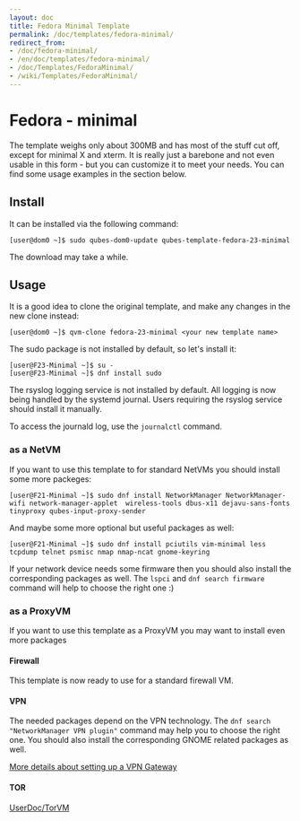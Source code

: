 ```yaml
---
layout: doc
title: Fedora Minimal Template
permalink: /doc/templates/fedora-minimal/
redirect_from:
- /doc/fedora-minimal/
- /en/doc/templates/fedora-minimal/
- /doc/Templates/FedoraMinimal/
- /wiki/Templates/FedoraMinimal/
---
```


Fedora - minimal
================

The template weighs only about 300MB and has most of the stuff cut off, except for minimal X and xterm. It is really just a barebone and not even usable in this form - but you can customize it to meet your needs. You can find some usage examples in the section below.  



Install
-------

It can be installed via the following command:

~~~
[user@dom0 ~]$ sudo qubes-dom0-update qubes-template-fedora-23-minimal
~~~

The download may take a while.

Usage
-----

It is a good idea to clone the original template, and make any changes in the new clone instead:

~~~
[user@dom0 ~]$ qvm-clone fedora-23-minimal <your new template name>
~~~

The sudo package is not installed by default, so let's install it:

~~~
[user@F23-Minimal ~]$ su -
[user@F23-Minimal ~]$ dnf install sudo
~~~

The rsyslog logging service is not installed by default. All logging is now being handled by the systemd journal. Users requiring the rsyslog service should install it manually.

To access the journald log, use the `journalctl` command.

### as a NetVM

If you want to use this template to for standard NetVMs you should install some more packeges:

~~~
[user@F21-Minimal ~]$ sudo dnf install NetworkManager NetworkManager-wifi network-manager-applet  wireless-tools dbus-x11 dejavu-sans-fonts tinyproxy qubes-input-proxy-sender
~~~

And maybe some more optional but useful packages as well:

~~~
[user@F21-Minimal ~]$ sudo dnf install pciutils vim-minimal less tcpdump telnet psmisc nmap nmap-ncat gnome-keyring
~~~

If your network device needs some firmware then you should also install the corresponding packages as well. The `lspci` and `dnf search firmware` command will help to choose the right one :)

### as a ProxyVM

If you want to use this template as a ProxyVM you may want to install even more packages

#### Firewall

This template is now ready to use for a standard firewall VM.

#### VPN

The needed packages depend on the VPN technology. The `dnf search "NetworkManager VPN plugin"` command may help you to choose the right one. You should also install the corresponding GNOME related packages as well.

[More details about setting up a VPN Gateway](/doc/vpn/#proxyvm)

#### TOR

[UserDoc/TorVM](/wiki/UserDoc/TorVM)
